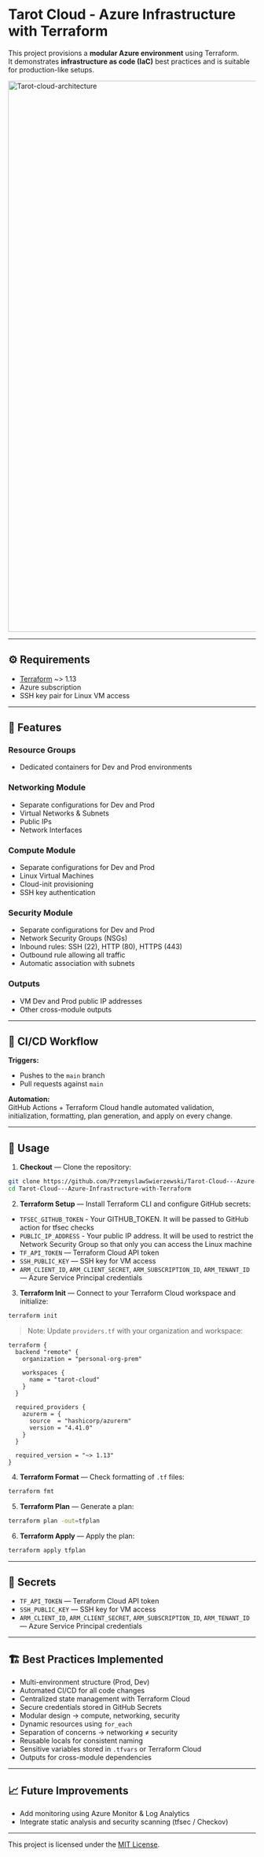 # Tarot Cloud - Azure Infrastructure with Terraform

This project provisions a **modular Azure environment** using Terraform.  
It demonstrates **infrastructure as code (IaC)** best practices and is suitable for production-like setups.

<img width="1766" height="1120" alt="Tarot-cloud-architecture" src="https://github.com/user-attachments/assets/ec1a153d-cd18-44a0-ac47-6885e5544fc8" />

---

## ⚙️ Requirements

- [Terraform](https://developer.hashicorp.com/terraform/downloads) ~> 1.13
- Azure subscription
- SSH key pair for Linux VM access

---

## 📌 Features

### Resource Groups
- Dedicated containers for Dev and Prod environments

### Networking Module
- Separate configurations for Dev and Prod
- Virtual Networks & Subnets
- Public IPs
- Network Interfaces

### Compute Module
- Separate configurations for Dev and Prod
- Linux Virtual Machines
- Cloud-init provisioning
- SSH key authentication

### Security Module
- Separate configurations for Dev and Prod
- Network Security Groups (NSGs)
- Inbound rules: SSH (22), HTTP (80), HTTPS (443)
- Outbound rule allowing all traffic
- Automatic association with subnets

### Outputs
- VM Dev and Prod public IP addresses
- Other cross-module outputs

---

## 🔄 CI/CD Workflow

**Triggers:**  
- Pushes to the `main` branch  
- Pull requests against `main`  

**Automation:**  
GitHub Actions + Terraform Cloud handle automated validation, initialization, formatting, plan generation, and apply on every change.

---

## 🚀 Usage

1. **Checkout** — Clone the repository:

```bash
git clone https://github.com/PrzemyslawSwierzewski/Tarot-Cloud---Azure-Infrastructure-with-Terraform.git
cd Tarot-Cloud---Azure-Infrastructure-with-Terraform
```

2. **Terraform Setup** — Install Terraform CLI and configure GitHub secrets:
- `TFSEC_GITHUB_TOKEN` - Your GITHUB_TOKEN. It will be passed to GitHub action for tfsec checks
- `PUBLIC_IP_ADDRESS` - Your public IP address. It will be used to restrict the Network Security Group so that only you can access the Linux machine
- `TF_API_TOKEN` — Terraform Cloud API token  
- `SSH_PUBLIC_KEY` — SSH key for VM access  
- `ARM_CLIENT_ID`, `ARM_CLIENT_SECRET`, `ARM_SUBSCRIPTION_ID`, `ARM_TENANT_ID` — Azure Service Principal credentials  

3. **Terraform Init** — Connect to your Terraform Cloud workspace and initialize:

```bash
terraform init
```

> Note: Update `providers.tf` with your organization and workspace:

```hcl
terraform {
  backend "remote" {
    organization = "personal-org-prem"

    workspaces {
      name = "tarot-cloud"
    }
  }

  required_providers {
    azurerm = {
      source  = "hashicorp/azurerm"
      version = "4.41.0"
    }
  }

  required_version = "~> 1.13"
}
```

4. **Terraform Format** — Check formatting of `.tf` files:

```bash
terraform fmt
```

5. **Terraform Plan** — Generate a plan:

```bash
terraform plan -out=tfplan
```

6. **Terraform Apply** — Apply the plan:

```bash
terraform apply tfplan
```

---

## 🔑 Secrets

- `TF_API_TOKEN` — Terraform Cloud API token  
- `SSH_PUBLIC_KEY` — SSH key for VM access  
- `ARM_CLIENT_ID`, `ARM_CLIENT_SECRET`, `ARM_SUBSCRIPTION_ID`, `ARM_TENANT_ID` — Azure Service Principal credentials  

---

## 🏗 Best Practices Implemented

- Multi-environment structure (Prod, Dev)  
- Automated CI/CD for all code changes  
- Centralized state management with Terraform Cloud  
- Secure credentials stored in GitHub Secrets  
- Modular design → compute, networking, security  
- Dynamic resources using `for_each`  
- Separation of concerns → networking ≠ security  
- Reusable locals for consistent naming  
- Sensitive variables stored in `.tfvars` or Terraform Cloud  
- Outputs for cross-module dependencies  

---

## 📈 Future Improvements

- Add monitoring using Azure Monitor & Log Analytics  
- Integrate static analysis and security scanning (tfsec / Checkov)  

---

This project is licensed under the [MIT License](./LICENSE).
